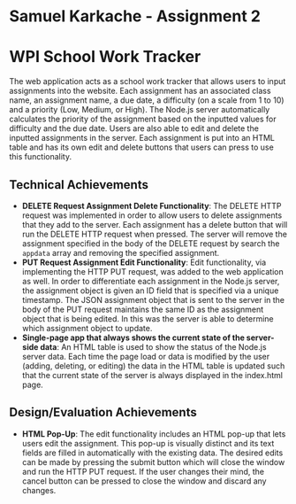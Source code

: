 Samuel Karkache - Assignment 2  
===
# WPI School Work Tracker
The web application acts as a school work tracker that allows users to input assignments into the website. Each assignment has an associated class name, an assignment name, a due date, a 
difficulty (on a scale from 1 to 10) and a priority (Low, Medium, or High). The Node.js server automatically calculates the priority of the assignment based on the inputted values for 
difficulty and the due date. Users are also able to edit and delete the inputted assignments in the server. Each assignment is put into an HTML table and has its own edit and delete buttons
that users can press to use this functionality. 

## Technical Achievements
- **DELETE Request Assignment Delete Functionality**: The DELETE HTTP request was implemented in order to allow users to delete assignments that they add to the server. Each assignment
has a delete button that will run the DELETE HTTP request when pressed. The server will remove the assignment specified in the body of the DELETE request by search the `appdata` array and removing
the specified assignment.
- **PUT Request Assignment Edit Functionality**: Edit functionality, via implementing the HTTP PUT request, was added to the web application as well. In order to differentiate each
assignment in the Node.js server, the assignment object is given an ID field that is specified via a unique timestamp. The JSON assignment object that is sent to the server in the
body of the PUT request maintains the same ID as the assignment object that is being edited. In this was the server is able to determine which assignment object to update. 
- **Single-page app that always shows the current state of the server-side data**: An HTML table is used to show the status of the Node.js server data. Each time the page load or
data is modified by the user (adding, deleting, or editing) the data in the HTML table is updated such that the current state of the server is always displayed in the index.html
page. 


## Design/Evaluation Achievements
- **HTML Pop-Up**: The edit functionality includes an HTML pop-up that lets users edit the assignment. This pop-up is visually distinct and its text fields are filled in automatically
with the existing data. The desired edits can be made by pressing the submit button which will close the window and run the HTTP PUT request. If the user changes their mind, the cancel button
can be pressed to close the window and discard any changes.
